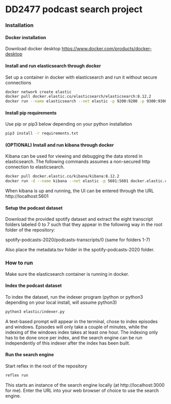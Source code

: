 # DD2477 podcast search project

### Installation

#### Docker installation
Download docker desktop
https://www.docker.com/products/docker-desktop

#### Install and run elasticsearch through docker
Set up a container in docker with elasticsearch and run it without secure connections
``` bash
docker network create elastic
docker pull docker.elastic.co/elasticsearch/elasticsearch:8.12.2
docker run --name elasticsearch --net elastic -p 9200:9200 -p 9300:9300 -e "discovery.type=single-node" -e "xpack.security.enabled=false" -t docker.elastic.co/elasticsearch/elasticsearch:8.12.2
```

#### Install pip requirements
Use pip or pip3 below depending on your python installation
``` bash
pip3 install -r requirements.txt
```

#### (OPTIONAL) Install and run kibana through docker
Kibana can be used for viewing and debugging the data stored in elasticsearch. The following commands assumes a non-secured http connection to elasticsearch.

``` bash
docker pull docker.elastic.co/kibana/kibana:8.12.2
docker run -d --name kibana --net elastic -p 5601:5601 docker.elastic.co/kibana/kibana:8.12.2
```
When kibana is up and running, the UI can be entered through the URL http://localhost:5601

#### Setup the podcast dataset
Download the provided spotify dataset and extract the eight transcript folders labeled 0 to 7 such that they appear in the following way in the root folder of the repository: 

spotify-podcasts-2020/podcasts-transcripts/0 (same for folders 1-7)

Also place the metadata.tsv folder in the spotify-podcasts-2020 folder.

### How to run
Make sure the elasticsearch container is running in docker.

#### Index the podcast dataset
To index the dataset, run the indexer program
(python or python3 depending on your local install, will assume python3)

``` bash
python3 elastic/indexer.py
```

A text-based prompt will appear in the terminal, chose to index episodes and windows. Episodes will only take a couple of minutes, while the indexing of the windows index takes at least one hour. The indexing only has to be done once per index, and the search engine can be run independently of this indexer after the index has been built.

#### Run the search engine
Start reflex in the root of the repository

``` bash
reflex run
```

This starts an instance of the search engine locally (at http://localhost:3000 for me). Enter the URL into your web browser of choice to use the search engine. 